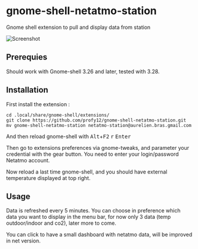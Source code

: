 # gnome-shell-netatmo-station
Gnome shell extension to pull and display data from station

![Screenshot](https://raw.githubusercontent.com/profy12/gnome-shell-netatmo-station/master/images/netatmo-extension-screenshot.png)

## Prerequies

Should work with Gnome-shell 3.26 and later, tested with 3.28.

## Installation

First install the extension :

```
cd .local/share/gnome-shell/extensions/
git clone https://github.com/profy12/gnome-shell-netatmo-station.git
mv gnome-shell-netatmo-station netatmo-station@aurelien.bras.gmail.com
```

And then reload gnome-shell with <kbd>Alt</kbd>+<kbd>F2</kbd> <kbd>r</kbd> <kbd>Enter</kbd>

Then go to extensions preferences via gnome-tweaks, and parameter your credential with the gear button. You need to enter your login/password Netatmo account.

Now reload a last time gnome-shell, and you should have external temperature displayed at top right.

## Usage

Data is refreshed every 5 minutes. You can choose in preference which data you want to display in the menu bar, for now only 3 data (temp outdoor/indoor and co2), later more to come.

You can click to have a small dashboard with netatmo data, will be improved in net version.
